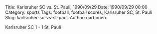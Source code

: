 Title: Karlsruher SC vs. St. Pauli, 1990/09/29
Date: 1990/09/29 00:00
Category: sports
Tags: football, football scores, Karlsruher SC, St. Pauli
Slug: karlsruher-sc-vs-st-pauli
Author: carbonero


Karlsruher SC 1 - 1 St. Pauli
